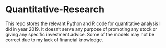 # Quantitative-Research

This repo stores the relevant Python and R code for quantitative analysis I did in year 2019. It doesn’t serve any purpose of promoting any stock or giving any specific investment advice. Some of the models may not be correct due to my lack of financial knowledge.
